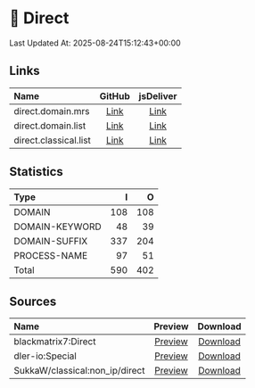 # 🎯 Direct

Last Updated At: 2025-08-24T15:12:43+00:00

## Links

| Name                  |                                             GitHub                                             |                                        jsDeliver                                         |
| :-------------------- | :--------------------------------------------------------------------------------------------: | :--------------------------------------------------------------------------------------: |
| direct.domain.mrs     |   [Link](https://raw.githubusercontent.com/liblaf/route-rules/dist/mihomo/direct.domain.mrs)   |   [Link](https://cdn.jsdelivr.net/gh/liblaf/route-rules@dist/mihomo/direct.domain.mrs)   |
| direct.domain.list    |  [Link](https://raw.githubusercontent.com/liblaf/route-rules/dist/mihomo/direct.domain.list)   |  [Link](https://cdn.jsdelivr.net/gh/liblaf/route-rules@dist/mihomo/direct.domain.list)   |
| direct.classical.list | [Link](https://raw.githubusercontent.com/liblaf/route-rules/dist/mihomo/direct.classical.list) | [Link](https://cdn.jsdelivr.net/gh/liblaf/route-rules@dist/mihomo/direct.classical.list) |

## Statistics

| Type           |   I |   O |
| :------------- | --: | --: |
| DOMAIN         | 108 | 108 |
| DOMAIN-KEYWORD |  48 |  39 |
| DOMAIN-SUFFIX  | 337 | 204 |
| PROCESS-NAME   |  97 |  51 |
| Total          | 590 | 402 |

## Sources

| Name                           |                                         Preview                                          |                                                    Download                                                     |
| :----------------------------- | :--------------------------------------------------------------------------------------: | :-------------------------------------------------------------------------------------------------------------: |
| blackmatrix7:Direct            | [Preview](https://github.com/blackmatrix7/ios_rule_script/tree/master/rule/Clash/Direct) | [Download](https://raw.githubusercontent.com/blackmatrix7/ios_rule_script/master/rule/Clash/Direct/Direct.list) |
| dler-io:Special                |    [Preview](https://github.com/dler-io/Rules/blob/main/Clash/Provider/Special.yaml)     |          [Download](https://raw.githubusercontent.com/dler-io/Rules/main/Clash/Provider/Special.yaml)           |
| SukkaW/classical:non_ip/direct |                [Preview](https://ruleset.skk.moe/Clash/non_ip/direct.txt)                |                           [Download](https://ruleset.skk.moe/Clash/non_ip/direct.txt)                           |
